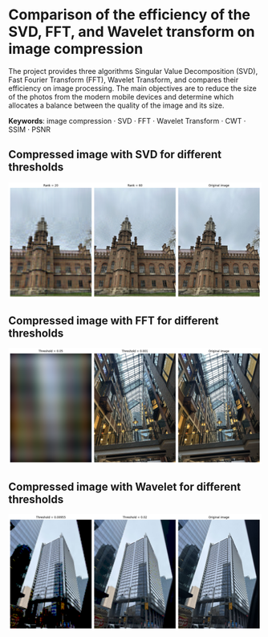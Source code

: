 # Comparison of the efficiency of the SVD, FFT, and Wavelet transform on image compression
  The project provides three algorithms Singular Value Decomposition (SVD), Fast Fourier Transform (FFT), Wavelet Transform, and compares their efficiency on image processing. The main objectives are to reduce the size of the photos from the modern mobile devices and determine which allocates a balance between the quality of the image and its size.
  
  **Keywords**: image compression · SVD · FFT · Wavelet Transform · CWT · SSIM · PSNR
## Compressed image with SVD for different thresholds
<img src="https://github.com/yuliavistak/svd-fft-wavelet-image-compression/blob/46f7e25c23863e3414d12ef8ce0d52ba5d08b927/svd_compr.png" alt="my image" width="1000">

## Compressed image with FFT for different thresholds
<img src="https://github.com/yuliavistak/svd-fft-wavelet-image-compression/blob/2cbdd4fb9a8ad0230af05e4345e88e025b1842cd/fft_compr.png" alt="my image" width="1000">

## Compressed image with Wavelet for different thresholds
<img src="https://github.com/yuliavistak/svd-fft-wavelet-image-compression/blob/46f7e25c23863e3414d12ef8ce0d52ba5d08b927/wavelet_copmressed.jpg" alt="my image" width="1000">
